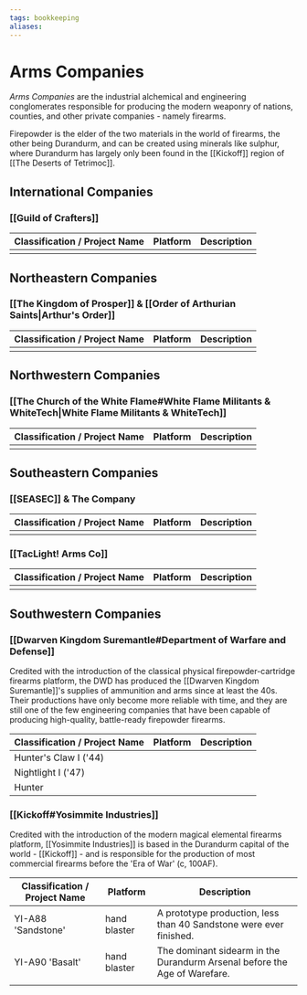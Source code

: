 ```yaml
---
tags: bookkeeping
aliases:
---
```


# Arms Companies
*Arms Companies* are the industrial alchemical and engineering conglomerates responsible for producing the modern weaponry of nations, counties, and other private companies - namely firearms.

Firepowder is the elder of the two materials in the world of firearms, the other being Durandurm, and can be created using minerals like sulphur, where Durandurm has largely only been found in the [[Kickoff]] region of [[The Deserts of Tetrimoc]].

## International Companies
### [[Guild of Crafters]]

| Classification / Project Name | Platform | Description |
| ----------------------------- | -------- | ----------- |
|                               |          |             |

## Northeastern Companies
### [[The Kingdom of Prosper]] & [[Order of Arthurian Saints|Arthur's Order]]

| Classification / Project Name | Platform | Description |
| ----------------------------- | -------- | ----------- |
|                               |          |             |

## Northwestern Companies
### [[The Church of the White Flame#White Flame Militants & WhiteTech|White Flame Militants & WhiteTech]]

| Classification / Project Name | Platform | Description |
| ----------------------------- | -------- | ----------- |
|                               |          |             |

## Southeastern Companies
### [[SEASEC]] & The Company

| Classification / Project Name | Platform | Description |
| ----------------------------- | -------- | ----------- |
|                               |          |             |

### [[TacLight! Arms Co]]

| Classification / Project Name | Platform | Description |
| ----------------------------- | -------- | ----------- |
|                               |          |             |

## Southwestern Companies
### [[Dwarven Kingdom Suremantle#Department of Warfare and Defense]]
Credited with the introduction of the classical physical firepowder-cartridge firearms platform, the DWD has produced the [[Dwarven Kingdom Suremantle]]'s supplies of ammunition and arms since at least the 40s. Their productions have only become more reliable with time, and they are still one of the few engineering companies that have been capable of producing high-quality, battle-ready firepowder firearms.

| Classification / Project Name | Platform | Description |
| ----------------------------- | -------- | ----------- |
| Hunter's Claw I ('44)         |          |             |
| Nightlight I ('47)            |          |             |
| Hunter                              |          |             |

### [[Kickoff#Yosimmite Industries]]
Credited with the introduction of the modern magical elemental firearms platform, [[Yosimmite Industries]] is based in the Durandurm capital of the world - [[Kickoff]] - and is responsible for the production of most commercial firearms before the 'Era of War' (c, 100AF).

| Classification / Project Name | Platform     | Description                                                               |
| ----------------------------- | ------------ | ------------------------------------------------------------------------- |
| YI-A88 'Sandstone'            | hand blaster | A prototype production, less than 40 Sandstone were ever finished.        |
| YI-A90 'Basalt'               | hand blaster | The dominant sidearm in the Durandurm Arsenal before the Age of Warefare. |
|                               |              |                                                                           |

